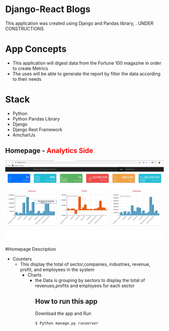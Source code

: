 # Django-React Blogs
This application  was created using Django and Pandas library, .   UNDER CONSTRUCTIONS




# App Concepts
<ul>

<li>This application will   digest data from the Fortune 100 magazine in order to create Metrics </li>
 <li>The uses will be able to generate the report by filter the data according to their needs </li>


</ul>


# Stack
<ul>

<li>Python</li>
 <li>Python Pandas Library </li>
 <li>Django </li>
  <li>Django Rest Framework </li>
  <li>AmchartJs</li>

</ul>


## Homepage - <b style='color:red'>Analytics Side</b>


![Alt text](/images/p1.png "Homagepe" )

#Homepage Description
<ul>

<li>Counters
<ul>
  <li>This display the total of sector,companies, industries, revenue, profit, and employees in the system</i>
<ul>
</li>
 <li>Charts
 <ul>
   <li>the Data is grouping by sectors to display the total of revenues,profits and employees for each sector</i>
 <ul>

 </li>


</ul>




## How to run this app

Download the app and Run
```bash
$ Python manage.py runserver
```
